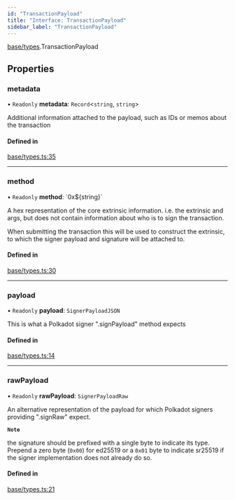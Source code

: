 ```yaml
---
id: "TransactionPayload"
title: "Interface: TransactionPayload"
sidebar_label: "TransactionPayload"
---
```


[base/types](../../../../modules/Base/Types/Types.md).TransactionPayload

## Properties

### metadata

• `Readonly` **metadata**: `Record`\<`string`, `string`\>

Additional information attached to the payload, such as IDs or memos about the transaction

#### Defined in

[base/types.ts:35](https://github.com/PolymeshAssociation/polymesh-sdk/blob/adcc38781/src/base/types.ts#L35)

___

### method

• `Readonly` **method**: \`0x$\{string}\`

A hex representation of the core extrinsic information. i.e. the extrinsic and args, but does not contain information about who is to sign the transaction.

When submitting the transaction this will be used to construct the extrinsic, to which
the signer payload and signature will be attached to.

#### Defined in

[base/types.ts:30](https://github.com/PolymeshAssociation/polymesh-sdk/blob/adcc38781/src/base/types.ts#L30)

___

### payload

• `Readonly` **payload**: `SignerPayloadJSON`

This is what a Polkadot signer ".signPayload" method expects

#### Defined in

[base/types.ts:14](https://github.com/PolymeshAssociation/polymesh-sdk/blob/adcc38781/src/base/types.ts#L14)

___

### rawPayload

• `Readonly` **rawPayload**: `SignerPayloadRaw`

An alternative representation of the payload for which Polkadot signers providing ".signRaw" expect.

**`Note`**

the signature should be prefixed with a single byte to indicate its type. Prepend a zero byte (`0x00`) for ed25519 or a `0x01` byte to indicate sr25519 if the signer implementation does not already do so.

#### Defined in

[base/types.ts:21](https://github.com/PolymeshAssociation/polymesh-sdk/blob/adcc38781/src/base/types.ts#L21)
